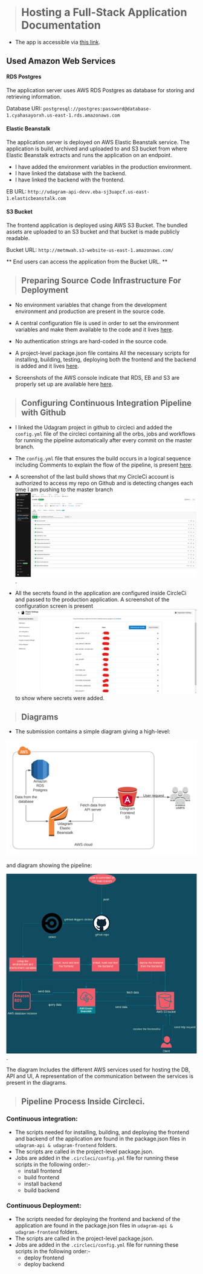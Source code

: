 > # Hosting a Full-Stack Application Documentation

- The app is accessible via [this link](http://metmwah.s3-website-us-east-1.amazonaws.com/).

## Used Amazon Web Services


#### RDS Postgres
The application server uses AWS RDS Postgres as database for storing and retrieving information.

Database URI: `postgresql://postgres:password@database-1.cyahasayorxh.us-east-1.rds.amazonaws.com`

#### Elastic Beanstalk
The application server is deployed on AWS Elastic Beanstalk service. The application is build, archived and uploaded
to and S3 bucket from where Elastic Beanstalk extracts and runs the application on an endpoint.
  - I have added the environment variables in the production environment.
  - I have linked the database with the backend.
  - I have linked the backend with the frontend.

EB URL: `http://udagram-api-devv.eba-sj3uapcf.us-east-1.elasticbeanstalk.com`

#### S3 Bucket
The frontend application is deployed using AWS S3 Bucket. The bundled assets are uploaded to an S3 bucket and that
bucket is made publicly readable.

Bucket URL: `http://metmwah.s3-website-us-east-1.amazonaws.com/`

** End users can access the application from the Bucket URL. **


> ## Preparing Source Code Infrastructure For Deployment

- No environment variables that change from the development environment and production are present in the source code.

- A central configuration file is used in order to set the environment variables and make them available to the code and it lives [here](../udagram-api/src/config/config.ts).

- No authentication strings are hard-coded in the source code.

- A project-level package.json file contains All the necessary scripts for installing, building, testing, deploying both 
the frontend and the backend is added and it lives [here](../package.json).

- Screenshots of the AWS console indicate that RDS, EB and S3 are properly set up are available here [here](./AWS/).



> ## Configuring Continuous Integration Pipeline with Github
- I linked the Udagram project in github to circleci and added the `config.yml` file of the circleci containing all the orbs, jobs and workflows for running the pipeline automatically after every commit on the master branch.

- The `config.yml` file that ensures the build occurs in a logical sequence including Comments to explain the flow of the pipeline, is present [here](./Pipeline/config.yml).

- A screenshot of the last build shows that my CircleCi account is authorized to access my repo on Github and is detecting changes each time I am pushing to the master branch ![lives here](./Pipeline/circleci/Udagram-Pipeline-Build-Steps.png).

- All the secrets found in the application are configured inside CircleCi and passed to the production application. A screenshot of the configuration screen is present ![here](./Pipeline/circleci/Udagram-Environment-Variables.png) to show where secrets were added.

> ## Diagrams
- The submission contains a simple diagram giving a high-level:

 ![overview of the infrastructure](./AWS/Architecture-Diagram.png) 

and diagram showing the pipeline:

 ![overview of the pipeline](./Pipeline/circleci-Pipeline-Daigram.png). 

The diagram Includes the different AWS services used for hosting the DB, API and UI, A representation of the communication between the services is present in the diagrams.

> ## Pipeline Process Inside Circleci.
### Continuous integration:
- The scripts needed for installing, building, and deploying the frontend and backend of the application are found in the package.json files in `udagram-api & udagram-frontend` folders.
- The scripts are called in the project-level package.json.
- Jobs are added in the `.circleci/config.yml` file for running these scripts in the following order:-
  - install frontend
  - build frontend
  - install backend
  - build backend

### Continuous Deployment:
- The scripts needed for deploying the frontend and backend of the application are found in the package.json files in `udagram-api & udagram-frontend` folders.
- The scripts are called in the project-level package.json.
- Jobs are added in the `.circleci/config.yml` file for running these scripts in the following order:-
  - deploy frontend
  - deploy backend


